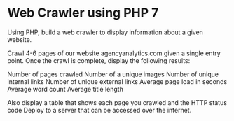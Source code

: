 # Web Crawler using PHP 7

Using PHP, build a web crawler to display information about a given website.

Crawl 4-6 pages of our website agencyanalytics.com given a single entry point. Once the crawl is complete, display the following results:

Number of pages crawled Number of a unique images Number of unique internal links Number of unique external links Average page load in seconds Average word count Average title length

Also display a table that shows each page you crawled and the HTTP status code Deploy to a server that can be accessed over the internet.

